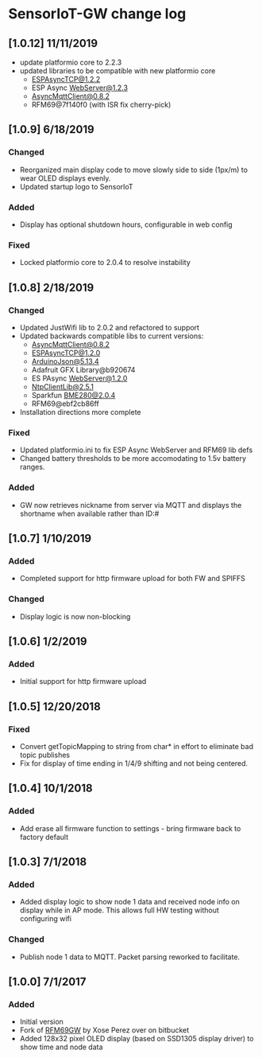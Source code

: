 # SensorIoT-GW change log

## [1.0.12] 11/11/2019
 - update platformio core to 2.2.3
 - updated libraries to be compatible with new platformio core
     - ESPAsyncTCP@1.2.2
     - ESP Async WebServer@1.2.3
     - AsyncMqttClient@0.8.2
	 - RFM69@7f140f0 (with ISR fix cherry-pick)

## [1.0.9] 6/18/2019
### Changed
 - Reorganized main display code to move slowly side to side (1px/m) to wear OLED displays evenly.
 - Updated startup logo to SensorIoT
### Added
 - Display has optional shutdown hours, configurable in web config
### Fixed
 - Locked platformio core to 2.0.4 to resolve instability

## [1.0.8] 2/18/2019
### Changed
 - Updated JustWifi lib to 2.0.2 and refactored to support
 - Updated backwards compatible libs to current versions:
     - AsyncMqttClient@0.8.2
     - ESPAsyncTCP@1.2.0
     - ArduinoJson@5.13.4
     - Adafruit GFX Library@b920674
     - ES PAsync WebServer@1.2.0
     - NtpClientLib@2.5.1
     - Sparkfun BME280@2.0.4
     - RFM69@ebf2cb86ff
 - Installation directions more complete
### Fixed
 - Updated platformio.ini to fix ESP Async WebServer and RFM69 lib defs
 - Changed battery thresholds to be more accomodating to 1.5v battery ranges.
### Added
 - GW now retrieves nickname from server via MQTT and displays the shortname when available rather than ID:#
 
## [1.0.7] 1/10/2019
### Added
 - Completed support for http firmware upload for both FW and SPIFFS
### Changed
 - Display logic is now non-blocking

## [1.0.6] 1/2/2019
### Added
 - Initial support for http firmware upload

## [1.0.5] 12/20/2018
### Fixed
 - Convert getTopicMapping to string from char* in effort to eliminate bad topic publishes
 - Fix for display of time ending in 1/4/9 shifting and not being centered.

## [1.0.4] 10/1/2018
### Added
 - Add erase all firmware function to settings - bring firmware back to factory default

## [1.0.3] 7/1/2018
### Added
 - Added display logic to show node 1 data and received node info on display while in AP mode. This allows full HW testing without configuring wifi
### Changed
 - Publish node 1 data to MQTT. Packet parsing reworked to facilitate.

## [1.0.0] 7/1/2017
### Added
 - Initial version
 - Fork of [RFM69GW](https://bitbucket.org/xoseperez/rfm69gw/overview) by Xose Perez over on bitbucket
 - Added 128x32 pixel OLED display (based on SSD1305 display driver) to show time and node data